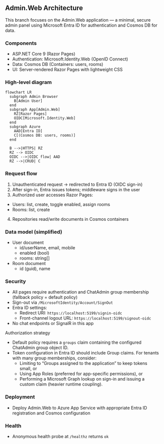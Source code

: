 ## Admin.Web Architecture

This branch focuses on the Admin.Web application — a minimal, secure admin panel using Microsoft Entra ID for authentication and Cosmos DB for data.

### Components
- ASP.NET Core 9 (Razor Pages)
- Authentication: Microsoft.Identity.Web (OpenID Connect)
- Data: Cosmos DB (Containers: users, rooms)
- UI: Server-rendered Razor Pages with lightweight CSS

### High-level diagram

```mermaid
flowchart LR
  subgraph Admin Browser
    B[Admin User]
  end
  subgraph App[Admin.Web]
    RZ[Razor Pages]
    OIDC[Microsoft.Identity.Web]
  end
  subgraph Azure
    AAD[Entra ID]
    C[(Cosmos DB: users, rooms)]
  end

  B -->|HTTPS| RZ
  RZ --> OIDC
  OIDC -->|OIDC flow| AAD
  RZ -->|CRUD| C
```

### Request flow
1. Unauthenticated request → redirected to Entra ID (OIDC sign-in)
2. After sign-in, Entra issues tokens; middleware signs in the user
3. Authorized user accesses Razor Pages:
  - Users: list, create, toggle enabled, assign rooms
   - Rooms: list, create
4. Repositories read/write documents in Cosmos containers

### Data model (simplified)
- User document
  - id/userName, email, mobile
  - enabled (bool)
  - rooms: string[]
- Room document
  - id (guid), name

### Security
- All pages require authentication and ChatAdmin group membership (fallback policy = default policy)
- Sign-out via `/MicrosoftIdentity/Account/SignOut`
- Entra ID settings:
  - Redirect URI: `https://localhost:5199/signin-oidc`
  - Front-channel logout URL: `https://localhost:5199/signout-oidc`
- No chat endpoints or SignalR in this app

Authorization strategy
- Default policy requires a `groups` claim containing the configured ChatAdmin group object ID.
- Token configuration in Entra ID should include Group claims. For tenants with many group memberships, consider:
  - Limiting to “Groups assigned to the application” to keep tokens small, or
  - Using App Roles (preferred for app-specific permissions), or
  - Performing a Microsoft Graph lookup on sign-in and issuing a custom claim (heavier runtime coupling).

### Deployment
- Deploy Admin.Web to Azure App Service with appropriate Entra ID registration and Cosmos configuration

### Health
- Anonymous health probe at `/healthz` returns `ok`

